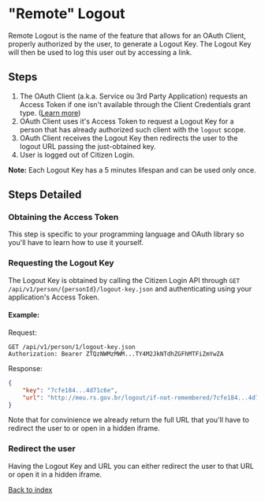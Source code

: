 "Remote" Logout
===============

Remote Logout is the name of the feature that allows for an OAuth Client, properly authorized by the user, to generate a Logout Key. The Logout Key will then be used to log this user out by accessing a link.

Steps
-----

1. The OAuth Client (a.k.a. Service ou 3rd Party Application) requests an Access Token if one isn't available through the Client Credentials grant type. ([Learn more](http://aaronparecki.com/articles/2012/07/29/1/oauth2-simplified))
2. OAuth Client uses it's Access Token to request a Logout Key for a person that has already authorized such client with the `logout` scope.
3. OAuth Client receives the Logout Key then redirects the user to the logout URL passing the just-obtained key.
4. User is logged out of Citizen Login.

**Note:** Each Logout Key has a 5 minutes lifespan and can be used only once.

Steps Detailed
--------------

### Obtaining the Access Token

This step is specific to your programming language and OAuth library so you'll have to learn how to use it yourself.

### Requesting the Logout Key

The Logout Key is obtained by calling the Citizen Login API through `GET /api/v1/person/{personId}/logout-key.json` and authenticating using your application's Access Token.

#### Example:

Request:
```
GET /api/v1/person/1/logout-key.json
Authorization: Bearer ZTQzNWMzMWM...TY4M2JkNTdhZGFhMTFiZmYwZA
```

Response:
``` json
{
    "key": "7cfe184...4d71c6e",
    "url": "http://meu.rs.gov.br/logout/if-not-remembered/7cfe184...4d71c6e"
}
```

Note that for convinience we already return the full URL that you'll have to redirect the user to or open in a hidden iframe.

### Redirect the user

Having the Logout Key and URL you can either redirect the user to that URL or open it in a hidden iframe.

[Back to index](index.md)

